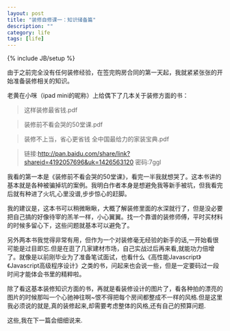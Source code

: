 ```yaml
---
layout: post
title: "装修自修课一：知识储备篇"
description: ""
category: life
tags: [life]
---
```

{% include JB/setup %}


由于之前完全没有任何装修经验，在签完购房合同的第一天起，我就紧紧张张的开始准备装修相关的知识。

老黄在小咪（ipad mini的昵称）上给偶下了几本关于装修方面的书：

>这样装修最省钱.pdf

>装修前不看会哭的50堂课.pdf

>装修不上当，省心更省钱  全中国最给力的家装宝典.pdf

>链接:http://pan.baidu.com/share/link?shareid=4192057696&uk=1426563120 密码:7ggl

我看的第一本是《装修前不看会哭的50堂课》，看完一半我就想哭了。这本书讲的基本就是各种被骗掉坑的案例。我明白作者本身是想避免我等新手被坑，但我看完后就有种进了火坑,心里没谱,步步惊心的赶脚。

我的建议是，这本书可以稍微瞅瞅，大概了解装修里面的水深就行了，但是没必要把自己搞的好像待宰的羔羊一样，小心翼翼。找一个靠谱的装修师傅，平时买材料的时候多留心下，这些问题就基本可以避免了。

另外两本书我觉得非常有用，但作为一个对装修毫无经验的新手的话,一开始看很可能是过目即忘.但是在逛了几家建材市场，自己实战过后再来看,就能功力倍增了。就像是以前刚毕业为了准备笔试面试，也看什么《高性能Javascript》《Javascript高级程序设计》之类的书，问起来也会说一些，但是一定要码过一段时间才能体会书里的精粹啦。

除了看这基本装修知识方面的书，再就是看装修设计的图片了，看各种拍的漂亮的图片的时候那叫一个心驰神往啊~恨不得把每个房间都整成不一样的风格.但是这里我必须说的就是,真的装修起来,却需要考虑整体的风格,还有自己的预算问题.

这些,我在下一篇会细细说来.



